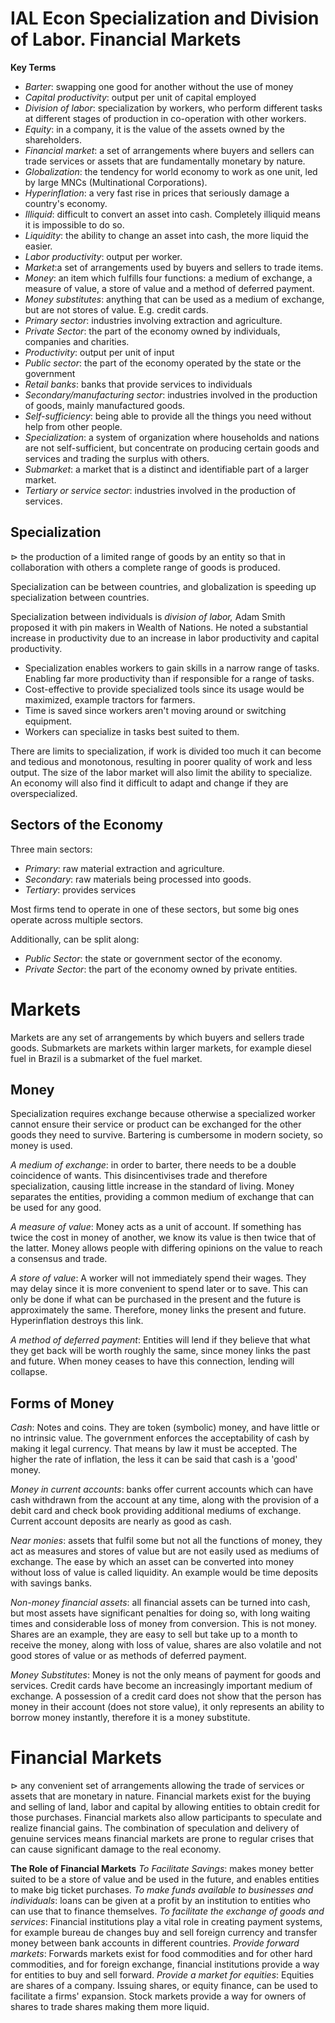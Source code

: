 # IAL Econ Specialization and Division of Labor. Financial Markets
__Key Terms__
- _Barter_: swapping one good for another without the use of money
- _Capital productivity_: output per unit of capital employed
- _Division of labor_: specialization by workers, who perform different tasks at different stages of production in co-operation with other workers.
- _Equity_: in a company, it is the value of the assets owned by the shareholders.
- _Financial market_: a set of arrangements where buyers and sellers can trade services or assets that are fundamentally monetary by nature.
- _Globalization_: the tendency for world economy to work as one unit, led by large MNCs (Multinational Corporations).
- _Hyperinflation_: a very fast rise in prices that seriously damage a country's economy.
- _Illiquid_: difficult to convert an asset into cash. Completely illiquid means it is impossible to do so.
- _Liquidity_: the ability to change an asset into cash, the more liquid the easier.
- _Labor productivity_: output per worker.
- _Market_:a set of arrangements used by buyers and sellers to trade items.
- _Money_: an item which fulfills four functions: a medium of exchange, a measure of value, a store of value and a method of deferred payment.
- _Money substitutes_: anything that can be used as a medium of exchange, but are not stores of value. E.g. credit cards.
- _Primary sector_: industries involving extraction and agriculture.
- _Private Sector_: the part of the economy owned by individuals, companies and charities.
- _Productivity_: output per unit of input
- _Public sector_: the part of the economy operated by the state or the government
- _Retail banks_: banks that provide services to individuals
- _Secondary/manufacturing sector_: industries involved in the production of goods, mainly manufactured goods.
- _Self-sufficiency_: being able to provide all the things you need without help from other people.
- _Specialization_: a system of organization where households and nations are not self-sufficient, but concentrate on producing certain goods and services and trading the surplus with others.
- _Submarket_: a market that is a distinct and identifiable part of a larger market.
- _Tertiary or service sector_: industries involved in the production of services.

## __Specialization__
$\rhd$ the production of a limited range of goods by an entity so that in collaboration with others a complete range of goods is produced.

Specialization can be between countries, and globalization is speeding up specialization between countries.

Specialization between individuals is _division of labor,_ Adam Smith proposed it with pin makers in Wealth of Nations. He noted a substantial increase in productivity due to an increase in labor productivity and capital productivity.
- Specialization enables workers to gain skills in a narrow range of tasks. Enabling far more productivity than if responsible for a range of tasks.
- Cost-effective to provide specialized tools since its usage would be maximized, example tractors for farmers.
- Time is saved since workers aren't moving around or switching equipment.
- Workers can specialize in tasks best suited to them.

There are limits to specialization, if work is divided too much it can become and tedious and monotonous, resulting in poorer quality of work and less output. The size of the labor market will also limit the ability to specialize. An economy will also find it difficult to adapt and change if they are overspecialized.

## __Sectors of the Economy__
Three main sectors:
- _Primary_: raw material extraction and agriculture. 
- _Secondary_: raw materials being processed into goods.
- _Tertiary_: provides services

Most firms tend to operate in one of these sectors, but some big ones operate across multiple sectors.

Additionally, can be split along:
- _Public Sector_: the state or government sector of the economy.
- _Private Sector_: the part of the economy owned by private entities.

# __Markets__
Markets are any set of arrangements by which buyers and sellers trade goods.
Submarkets are markets within larger markets, for example diesel fuel in Brazil is a submarket of the fuel market.

## __Money__
Specialization requires exchange because otherwise a specialized worker cannot ensure their service or product can be exchanged for the other goods they need to survive. Bartering is cumbersome in modern society, so money is used.

_A medium of exchange_: in order to barter, there needs to be a double coincidence of wants. This disincentivises trade and therefore specialization, causing little increase in the standard of living. Money separates the entities, providing a common medium of exchange that can be used for any good.

_A measure of value_: Money acts as a unit of account. If something has twice the cost in money of another, we know its value is then twice that of the latter. Money allows people with differing opinions on the value to reach a consensus and trade.

_A store of value_: A worker will not immediately spend their wages. They may delay since it is more convenient to spend later or to save. This can only be done if what can be purchased in the present and the future is approximately the same. Therefore, money links the present and future. Hyperinflation destroys this link.

_A method of deferred payment_: Entities will lend if they believe that what they get back will be worth roughly the same, since money links the past and future. When money ceases to have this connection, lending will collapse.

## __Forms of Money__
_Cash_: Notes and coins. They are token (symbolic) money, and have little or no intrinsic value. The government enforces the acceptability of cash by making it legal currency. That means by law it must be accepted.
The higher the rate of inflation, the less it can be said that cash is a 'good' money.

_Money in current accounts_: banks offer current accounts which can have cash withdrawn from the account at any time, along with the provision of a debit card and check book providing additional mediums of exchange. Current account deposits are nearly as good as cash.

_Near monies_: assets that fulfil some but not all the functions of money, they act as measures and stores of value but are not easily used as mediums of exchange. The ease by which an asset can be converted into money without loss of value is called liquidity. An example would be time deposits with savings banks.

_Non-money financial assets_: all financial assets can be turned into cash, but most assets have significant penalties for doing so, with long waiting times and considerable loss of money from conversion. This is not money. Shares are an example, they are easy to sell but take up to a month to receive the money, along with loss of value, shares are also volatile and not good stores of value or as methods of deferred payment.

_Money Substitutes_: Money is not the only means of payment for goods and services. Credit cards have become an increasingly important medium of exchange. A possession of a credit card does not show that the person has money in their account (does not store value), it only represents an ability to borrow money instantly, therefore it is a money substitute.

# __Financial Markets__
$\rhd$ any convenient set of arrangements allowing the trade of services or assets that are monetary in nature. Financial markets exist for the buying and selling of land, labor and capital by allowing entities to obtain credit for those purchases.
Financial markets also allow participants to speculate and realize financial gains. 
The combination of speculation and delivery of genuine services means financial markets are prone to regular crises that can cause significant damage to the real economy.

 __The Role of Financial Markets__
_To Facilitate Savings_: makes money better suited to be a store of value and be used in the future, and enables entities to make big ticket purchases.
_To make funds available to businesses and individuals_: loans can be given at a profit by an institution to entities who can use that to finance themselves.
_To facilitate the exchange of goods and services_: Financial institutions play a vital role in creating payment systems, for example bureau de changes buy and sell foreign currency and transfer money between bank accounts in different countries.
_Provide forward markets_: Forwards markets exist for food commodities and for other hard commodities, and for foreign exchange, financial institutions provide a way for entities to buy and sell forward.
_Provide a market for equities_: Equities are shares of a company. Issuing shares, or equity finance, can be used to facilitate a firms' expansion. Stock markets provide a way for owners of shares to trade shares making them more liquid.


